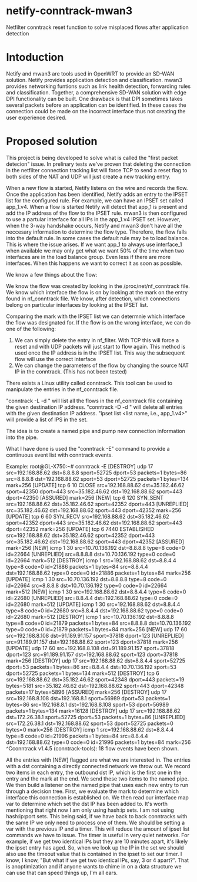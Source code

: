 # netify-conntrack-mwan3
Netfilter conntrack reset function to solve misplaced flows after application detection

# Intoduction

Netify and mwan3 are tools used in OpenWRT to provide an SD-WAN solution. Netify provides application detection and classification. mwan3 provides networking funtions such as link health detection, forwarding rules and classification. Together, a comprehensive SD-WAN solution with edge DPI functionality can be built. One drawback is that DPI sometimes takes several packets before an application can be identified. In these cases the connection could be made on the incorrect interface thus not creating the user experience desired.

# Proposed solution

This project is being developed to solve what is called the "first packet detecion" issue. In prelinary tests we've proven that deleting the connection in the netfilter connection tracking list will force TCP to send a reset flag to both sides of the NAT and UDP will just create a new tracking entry.

When a new flow is started, Netify listens on the wire and records the flow. Once the application has been identified, Netify adds an entry to the IPSET list for the configured rule. For example, we can have an IPSET set called app_1.v4. When a flow is started Netify will detect that app_1 is present and add the IP address of the flow to the IPSET rule. mwan3 is then configured to use a partular interface for all IPs in the app_1.v4 IPSET set. However, when the 3-way handshake occurs, Netify and mwan3 don't have all the neccesary information to determine the flow type. Therefore, the flow falls into the default rule. In some cases the default rule may be to load balance. This is where the issue arises. If we want app_1 to always use interface_1 when available we may only get what we want 50% of the time when two interfaces are in the load balance group. Even less if there are more interfaces. When this happens we want to correct it as soon as possible. 

We know a few things about the flow:

We know the flow was created by looking in the /proc/net/nf_conntrack file.
We know which interface the flow is on by looking at the mark on the entry found in nf_conntrack file.
We know, after detection, which connections belong on particular interfaces by looking at the IPSET list.

Comparing the mark with the IPSET list we can determnie which interface the flow was designated for. If the flow is on the wrong interface, we can do one of the following:

1. We can simply delete the entry in nf_filter. With TCP this will force a reset and with UDP packets will just start to flow again. This method is used once the IP address is in the IPSET list. This way the subsequent flow will use the correct interface
2. We can change the parameters of the flow by changing the source NAT IP in the conntrack. (This has not been tested)

There exists a Linux utility called conntrack. This tool can be used to manipulate the entries in the nf_conntrack file. 

"conntrack -L -d <ip address>" will list all the flows in the nf_conntrack file containing the given destination IP address.
"conntrack -D -d <ip address>" will delete all entries with the given destination IP address.
"ipset list <list name, i.e., app_1.v4>" will provide a list of IPS in the set.
  
The idea is to create a named pipe and pump new connection information into the pipe.

What I have done is used the "conntrack -E" command to provide a continuous event list with conntrack events.
  
  Example:
  root@GL-X750:~# conntrack -E
[DESTROY] udp      17 src=192.168.88.62 dst=8.8.8.8 sport=52725 dport=53 packets=1 bytes=86 src=8.8.8.8 dst=192.168.88.62 sport=53 dport=52725 packets=1 bytes=134 mark=256
 [UPDATE] tcp      6 10 CLOSE src=192.168.88.62 dst=35.182.46.62 sport=42350 dport=443 src=35.182.46.62 dst=192.168.88.62 sport=443 dport=42350 [ASSURED] mark=256
    [NEW] tcp      6 120 SYN_SENT src=192.168.88.62 dst=35.182.46.62 sport=42352 dport=443 [UNREPLIED] src=35.182.46.62 dst=192.168.88.62 sport=443 dport=42352 mark=256
 [UPDATE] tcp      6 60 SYN_RECV src=192.168.88.62 dst=35.182.46.62 sport=42352 dport=443 src=35.182.46.62 dst=192.168.88.62 sport=443 dport=42352 mark=256
 [UPDATE] tcp      6 7440 ESTABLISHED src=192.168.88.62 dst=35.182.46.62 sport=42352 dport=443 src=35.182.46.62 dst=192.168.88.62 sport=443 dport=42352 [ASSURED] mark=256
    [NEW] icmp     1 30 src=10.70.136.192 dst=8.8.8.8 type=8 code=0 id=22664 [UNREPLIED] src=8.8.8.8 dst=10.70.136.192 type=0 code=0 id=22664 mark=512
[DESTROY] icmp     1 src=192.168.88.62 dst=8.8.4.4 type=8 code=0 id=21886 packets=1 bytes=84 src=8.8.4.4 dst=192.168.88.62 type=0 code=0 id=21886 packets=1 bytes=84 mark=256
 [UPDATE] icmp     1 30 src=10.70.136.192 dst=8.8.8.8 type=8 code=0 id=22664 src=8.8.8.8 dst=10.70.136.192 type=0 code=0 id=22664 mark=512
    [NEW] icmp     1 30 src=192.168.88.62 dst=8.8.4.4 type=8 code=0 id=22680 [UNREPLIED] src=8.8.4.4 dst=192.168.88.62 type=0 code=0 id=22680 mark=512
 [UPDATE] icmp     1 30 src=192.168.88.62 dst=8.8.4.4 type=8 code=0 id=22680 src=8.8.4.4 dst=192.168.88.62 type=0 code=0 id=22680 mark=512
[DESTROY] icmp     1 src=10.70.136.192 dst=8.8.8.8 type=8 code=0 id=21879 packets=1 bytes=84 src=8.8.8.8 dst=10.70.136.192 type=0 code=0 id=21879 packets=1 bytes=84 mark=256
    [NEW] udp      17 60 src=192.168.8.108 dst=91.189.91.157 sport=37818 dport=123 [UNREPLIED] src=91.189.91.157 dst=192.168.88.62 sport=123 dport=37818 mark=256
 [UPDATE] udp      17 60 src=192.168.8.108 dst=91.189.91.157 sport=37818 dport=123 src=91.189.91.157 dst=192.168.88.62 sport=123 dport=37818 mark=256
[DESTROY] udp      17 src=192.168.88.62 dst=8.8.4.4 sport=52725 dport=53 packets=1 bytes=86 src=8.8.4.4 dst=10.70.136.192 sport=53 dport=52725 packets=1 bytes=134 mark=512
[DESTROY] tcp      6 src=192.168.88.62 dst=35.182.46.62 sport=42348 dport=443 packets=19 bytes=5181 src=35.182.46.62 dst=192.168.88.62 sport=443 dport=42348 packets=17 bytes=5896 [ASSURED] mark=256
[DESTROY] udp      17 src=192.168.8.108 dst=192.168.8.1 sport=56989 dport=53 packets=1 bytes=86 src=192.168.8.1 dst=192.168.8.108 sport=53 dport=56989 packets=1 bytes=134 mark=16128
[DESTROY] udp      17 src=192.168.88.62 dst=172.26.38.1 sport=52725 dport=53 packets=1 bytes=86 [UNREPLIED] src=172.26.38.1 dst=192.168.88.62 sport=53 dport=52725 packets=0 bytes=0 mark=256
[DESTROY] icmp     1 src=192.168.88.62 dst=8.8.4.4 type=8 code=0 id=21996 packets=1 bytes=84 src=8.8.4.4 dst=192.168.88.62 type=0 code=0 id=21996 packets=1 bytes=84 mark=256
^Cconntrack v1.4.5 (conntrack-tools): 18 flow events have been shown.
  
All the entries with [NEW] flagged are what we are interested in. The entries with a dst containing a directly connected network we throw out. We record two items in each entry, the outbound dst IP, which is the first one in the entry and the mark at the end. We send these two items to the named pipe. We then build a listener on the named pipe that uses each new entry to run through a decision tree. First, we evaluate the mark to determine which interface this connection is established on. We then read our interface map var to determine which set the dst IP has been added to. It's worth mentioning that right now I am only using hash:ip sets. I am not using hash:ip:port sets. This being said, if we have back to back conntracks with the same IP we only need to process one of them. We should be setting a var with the previous IP and a timer. This will reduce the amount of ipset list commands we have to issue. The timer is useful in very quiet networks. For example, if we get two identical IPs but they are 10 minutes apart, it's likely the ipset entry has aged. So, when we look up the IP in the set we should also use the timeout value that is contained in the ipset to set our timer. I know, I know, "But what if we get two identical IPs, say, 3 or 4 apart?". That is anoptimization and if anyone wants to chime in on a data structure we can use that can speed things up, I'm all ears.  


